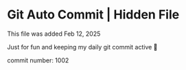 # Git Auto Commit | Hidden File

This file was added Feb 12, 2025

Just for fun and keeping my daily git commit active 🤪

commit number: 1002
